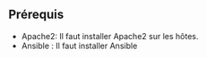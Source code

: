 ## Prérequis

- Apache2: Il faut installer Apache2 sur les hôtes.
- Ansible : Il faut installer Ansible
